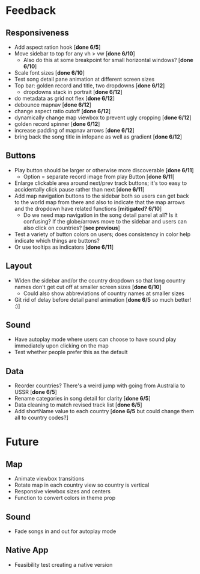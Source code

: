 # Feedback

## Responsiveness

- Add aspect ration hook [**done 6/5**]
- Move sidebar to top for any vh > vw [**done 6/10**]
  - Also do this at some breakpoint for small horizontal windows? [**done 6/10**]
- Scale font sizes [**done 6/10**]
- Test song detail pane animation at different screen sizes
- Top bar: golden record and title, two dropdowns [**done 6/12**]
  - dropdowns stack in portrait [**done 6/12**]
- do metadata as grid not flex [**done 6/12**]
- debounce mapnav [**done 6/12**]
- change aspect ratio cutoff [**done 6/12**]
- dynamically change map viewbox to prevent ugly cropping [**done 6/12**]
- golden record spinner [**done 6/12**]
- increase padding of mapnav arrows [**done 6/12**]
- bring back the song title in infopane as well as gradient [**done 6/12**]



## Buttons

- Play button should be larger or otherwise more discoverable [**done 6/11**]
  - Option = separate record image from play Button [**done 6/11**]
- Enlarge clickable area around next/prev track buttons; it's too easy to accidentally click pause rather than next [**done 6/11**]
- Add map navigation buttons to the sidebar both so users can get back to the world map from there and also to indicate that the map arrows and the dropdown have related functions [**mitigated? 6/10**]
  - Do we need map navigation in the song detail panel at all? Is it confusing? If the globe/arrows move to the sidebar and users can also click on countries? [**see previous**]
- Test a variety of button colors on users; does consistency in color help indicate which things are buttons?
 - Or use tooltips as indicators [**done 6/11**]

## Layout

- Widen the sidebar and/or the country dropdown so that long country names don't get cut off at smaller screen sizes [**done 6/10**]
  - Could also show abbreviations of country names at smaller sizes
- Git rid of delay before detail panel animation [**done 6/5** so much better! :)]

## Sound

- Have autoplay mode where users can choose to have sound play immediately upon clicking on the map
 - Test whether people prefer this as the default

## Data

 - Reorder countries? There's a weird jump with going from Australia to USSR [**done 6/5**]
 - Rename categories in song detail for clarity [**done 6/5**]
 - Data cleaning to match revised track list [**done 6/5**]
 - Add shortName value to each country [**done 6/5** but could change them all to country codes?]

# Future

## Map

- Animate viewbox transitions
- Rotate map in each country view so country is vertical
- Responsive viewbox sizes and centers
- Function to convert colors in theme prop


## Sound

- Fade songs in and out for autoplay mode

## Native App

- Feasibility test creating a native version
